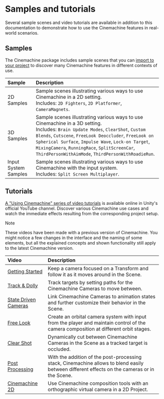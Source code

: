 # Samples and tutorials

Several sample scenes and video tutorials are available in addition to this documentation to demonstrate how to use the Cinemachine features in real-world scenarios.

## Samples

The Cinemachine package includes sample scenes that you can [import to your project](samples-import.md) to discover many Cinemachine features in different contexts of use.

| Sample | Description |
| :--- | :--- |
| 2D Samples | Sample scenes illustrating various ways to use Cinemachine in a 2D setting.<br />Includes: `2D Fighters`, `2D Platformer`, `CameraMagnets`. |
| 3D Samples | Sample scenes illustrating various ways to use Cinemachine in a 3D setting.<br />Includes: `Brain Update Modes`, `ClearShot`, `Custom Blends`, `Cutscene`, `FreeLook Deoccluder`, `FreeLook on Spherical Surface`, `Impulse Wave`, `Lock-on Target`, `MixingCamera`, `RunningRace`, `SplitScreenCar`, `ThirdPersonWithAimMode`, `ThirdPersonWithRoadieRun`. |
| Input System Samples | Sample scenes illustrating various ways to use Cinemachine with the input system.<br />Includes: `Split Screen Multiplayer`. |

## Tutorials

[A "Using Cinemachine" series of video tutorials](https://www.youtube.com/playlist?list=PLX2vGYjWbI0TQpl4JdfEDNO1xK_I34y8P) is available online in Unity's official YouTube channel. Discover various Cinemachine use cases and watch the immediate effects resulting from the corresponding project setup.

> [!NOTE]
> These videos have been made with a previous version of Cinemachine. You might notice a few changes in the interface and the naming of some elements, but all the explained concepts and shown functionality still apply to the latest Cinemachine version.

| Video | Description |
| :--- | :--- |
| [Getting Started](https://www.youtube.com/watch?v=x6Q5sKXjZOM&list=PLX2vGYjWbI0TQpl4JdfEDNO1xK_I34y8P) | Keep a camera focused on a Transform and follow it as it moves around in the Scene. |
| [Track & Dolly](https://www.youtube.com/watch?v=q1fkx94vHtg&list=PLX2vGYjWbI0TQpl4JdfEDNO1xK_I34y8P) | Track targets by setting paths for the Cinemachine Cameras to move between. |
| [State Driven Cameras](https://www.youtube.com/watch?v=2X00qXErxIM&list=PLX2vGYjWbI0TQpl4JdfEDNO1xK_I34y8P) | Link Cinemachine Cameras to animation states and further customize their behavior in the Scene. |
| [Free Look](https://www.youtube.com/watch?v=X33t13gOBFw&list=PLX2vGYjWbI0TQpl4JdfEDNO1xK_I34y8P) | Create an orbital camera system with input from the player and maintain control of the camera composition at different orbit stages. |
| [Clear Shot](https://www.youtube.com/watch?v=I9w-agFYZ3I&list=PLX2vGYjWbI0TQpl4JdfEDNO1xK_I34y8P) | Dynamically cut between Cinemachine Cameras in the Scene as a tracked target is occluded. |
| [Post Processing](https://www.youtube.com/watch?v=jFqOEvrVZeE&list=PLX2vGYjWbI0TQpl4JdfEDNO1xK_I34y8P) | With the addition of the post-processing stack, Cinemachine allows to blend easily between different effects on the cameras or in the Scene. |
| [Cinemachine 2D](https://www.youtube.com/watch?v=mWqX8GxeCBk&list=PLX2vGYjWbI0TQpl4JdfEDNO1xK_I34y8P) | Use Cinemachine composition tools with an orthographic virtual camera in a 2D Project. |

